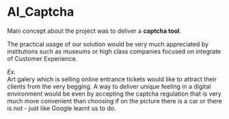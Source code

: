 # AI_Captcha


Main concept about the project was to deliver a **captcha tool**.


The practical usage of our solution would be very much appreciated by institutions                                                         such as museums or high class companies focused on integrate of Customer Experience.

*Ex.*                                                                                                                                     
Art galery which is selling online entrance tickets would like to attract their clients from the very begging. A way to deliver unique feeling in a digital environment would be even by accepting the captcha regulation that is very much more convenient than choosing if on the picture there is a car or there is not - just like Google learnt us to do.
